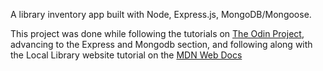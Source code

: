 A library inventory app built with Node, Express.js, MongoDB/Mongoose.

This project was done while following the tutorials on [The Odin Project](https://www.theodinproject.com/dashboard), advancing to the Express and Mongodb section, and following along with the Local Library website tutorial on the [MDN Web Docs](https://developer.mozilla.org/en-US/)
